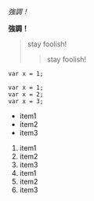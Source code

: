 <!-- 強調：em strong -->
<!-- * _ -->

<!-- em -->
*強調！*  
<!-- strong -->
**強調！**

<!-- 引用：blockquote -->
> stay foolish!
> > stay foolish!

<!-- code -->
`var x = 1;`  

<!-- タブor４つ以上のスペースでインデント→まとまったcodeタグ -->
	var x = 1;
	var x = 2;
	var x = 3;

<!-- リスト：ul, ol -->
<!-- * + - -->
- item1
- item2
- item3

<!-- ol:数字なら順序は何でもいい。重複もOK -->
1. item1
2. item2
3. item3
1. item1
1. item2
1. item3
